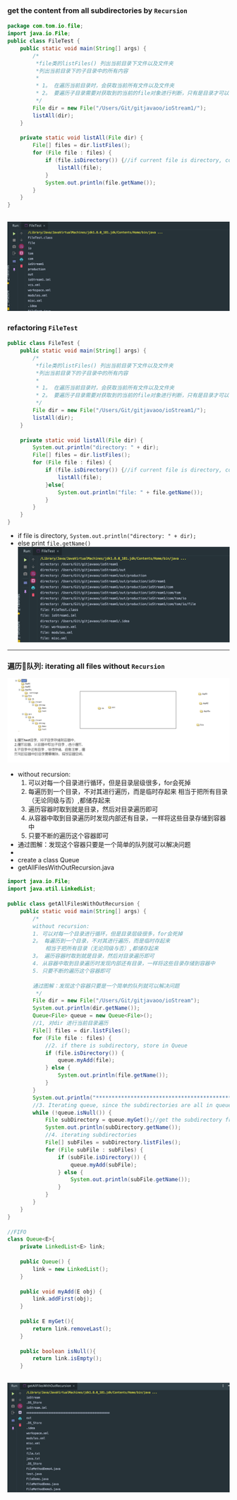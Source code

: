 ### get the content from all subdirectories by `Recursion`
```java
package com.tom.io.file;
import java.io.File;
public class FileTest {
    public static void main(String[] args) {
        /*
         *file类的listFiles() 列出当前目录下文件以及文件夹
         *列出当前目录下的子目录中的所有内容
         *
         * 1。 在遍历当前目录时，会获取当前所有文件以及文件夹
         * 2。 要遍历子目录需要对获取到的当前的file对象进行判断，只有是目录才可以作为子目录继续遍历
         */
        File dir = new File("/Users/Git/gitjavaoo/ioStream1/");
        listAll(dir);
    }

    private static void listAll(File dir) {
        File[] files = dir.listFiles();
        for (File file : files) {
            if (file.isDirectory()) {//if current file is directory, continue traversing
                listAll(file);
            }
            System.out.println(file.getName());
        }
    }
}
```
![](img/2019-12-29-08-24-19.png)
---

### refactoring `FileTest`
```java
public class FileTest {
    public static void main(String[] args) {
        /*
         *file类的listFiles() 列出当前目录下文件以及文件夹
         *列出当前目录下的子目录中的所有内容
         *
         * 1。 在遍历当前目录时，会获取当前所有文件以及文件夹
         * 2。 要遍历子目录需要对获取到的当前的file对象进行判断，只有是目录才可以作为子目录继续遍历
         */
        File dir = new File("/Users/Git/gitjavaoo/ioStream1/");
        listAll(dir);
    }

    private static void listAll(File dir) {
        System.out.println("directory: " + dir);
        File[] files = dir.listFiles();
        for (File file : files) {
            if (file.isDirectory()) {//if current file is directory, continue traversing
                listAll(file);
            }else{
                System.out.println("file: " + file.getName());
            }
        }
    }
}
```
- if file is directory, `System.out.println("directory: " + dir);`
- else print `file.getName()`
![](img/2019-12-29-08-31-55.png)
---

### 遍历📃队列: iterating all files without `Recursion`
![](img/2019-12-29-08-48-19.png)
-  without recursion:
    1. 可以对每一个目录进行循环，但是目录层级很多，for会死掉
    2. 每遍历到一个目录，不对其进行遍历，而是临时存起来
        相当于把所有目录（无论同级与否）,都储存起来
    3. 遍历容器时取到就是目录，然后对目录遍历即可
    4. 从容器中取到目录遍历时发现内部还有目录，一样将这些目录存储到容器中
    5. 只要不断的遍历这个容器即可
- 通过图解：发现这个容器只要是一个简单的队列就可以解决问题
- 
- create a class Queue
- getAllFilesWithOutRecursion.java
```java
import java.io.File;
import java.util.LinkedList;

public class getAllFilesWithOutRecursion {
    public static void main(String[] args) {
        /*
        without recursion:
        1. 可以对每一个目录进行循环，但是目录层级很多，for会死掉
        2。 每遍历到一个目录，不对其进行遍历，而是临时存起来
            相当于把所有目录（无论同级与否）,都储存起来
        3。 遍历容器时取到就是目录，然后对目录遍历即可
        4. 从容器中取到目录遍历时发现内部还有目录，一样将这些目录存储到容器中
        5. 只要不断的遍历这个容器即可

        通过图解：发现这个容器只要是一个简单的队列就可以解决问题
         */
        File dir = new File("/Users/Git/gitjavaoo/ioStream");
        System.out.println(dir.getName());
        Queue<File> queue = new Queue<File>();
        //1, 对dir 进行当前目录遍历
        File[] files = dir.listFiles();
        for (File file : files) {
            //2. if there is subdirectory, store in Queue
            if (file.isDirectory()) {
                queue.myAdd(file);
            } else {
                System.out.println(file.getName());
            }
        }
        System.out.println("*************************************************");
        //3. Iterating queue, since the subdirectories are all in queue
        while (!queue.isNull()) {
            File subDirectory = queue.myGet();//get the subdirectory from queue
            System.out.println(subDirectory.getName());
            //4. iterating subdirectories
            File[] subFiles = subDirectory.listFiles();
            for (File subFile : subFiles) {
                if (subFile.isDirectory()) {
                    queue.myAdd(subFile);
                } else {
                    System.out.println(subFile.getName());
                }
            }
        }
    }
}

//FIFO
class Queue<E>{
    private LinkedList<E> link;

    public Queue() {
        link = new LinkedList();
    }

    public void myAdd(E obj) {
        link.addFirst(obj);
    }

    public E myGet(){
        return link.removeLast();
    }

    public boolean isNull(){
        return link.isEmpty();
    }
```
![](img/2019-12-29-09-29-54.png)
---







